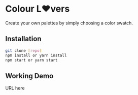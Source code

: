 # Colour L❤vers

Create your own palettes by simply choosing a color swatch.

## Installation

```bash
git clone [repo]
npm install or yarn install
npm start or yarn start
```

## Working Demo
URL here